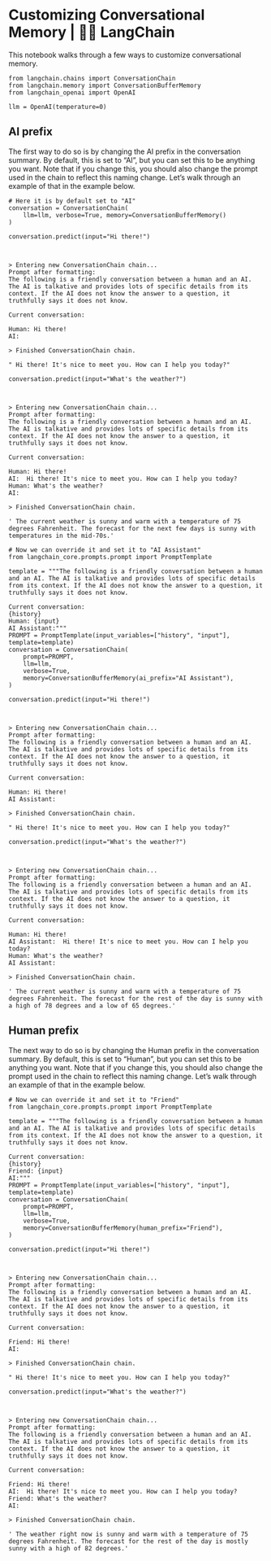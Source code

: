 # Customizing Conversational Memory | 🦜️🔗 LangChain
This notebook walks through a few ways to customize conversational memory.

```
from langchain.chains import ConversationChain
from langchain.memory import ConversationBufferMemory
from langchain_openai import OpenAI

llm = OpenAI(temperature=0)

```


AI prefix[​](#ai-prefix "Direct link to AI prefix")
---------------------------------------------------

The first way to do so is by changing the AI prefix in the conversation summary. By default, this is set to “AI”, but you can set this to be anything you want. Note that if you change this, you should also change the prompt used in the chain to reflect this naming change. Let’s walk through an example of that in the example below.

```
# Here it is by default set to "AI"
conversation = ConversationChain(
    llm=llm, verbose=True, memory=ConversationBufferMemory()
)

```


```
conversation.predict(input="Hi there!")

```


```


> Entering new ConversationChain chain...
Prompt after formatting:
The following is a friendly conversation between a human and an AI. The AI is talkative and provides lots of specific details from its context. If the AI does not know the answer to a question, it truthfully says it does not know.

Current conversation:

Human: Hi there!
AI:

> Finished ConversationChain chain.

```


```
" Hi there! It's nice to meet you. How can I help you today?"

```


```
conversation.predict(input="What's the weather?")

```


```


> Entering new ConversationChain chain...
Prompt after formatting:
The following is a friendly conversation between a human and an AI. The AI is talkative and provides lots of specific details from its context. If the AI does not know the answer to a question, it truthfully says it does not know.

Current conversation:

Human: Hi there!
AI:  Hi there! It's nice to meet you. How can I help you today?
Human: What's the weather?
AI:

> Finished ConversationChain chain.

```


```
' The current weather is sunny and warm with a temperature of 75 degrees Fahrenheit. The forecast for the next few days is sunny with temperatures in the mid-70s.'

```


```
# Now we can override it and set it to "AI Assistant"
from langchain_core.prompts.prompt import PromptTemplate

template = """The following is a friendly conversation between a human and an AI. The AI is talkative and provides lots of specific details from its context. If the AI does not know the answer to a question, it truthfully says it does not know.

Current conversation:
{history}
Human: {input}
AI Assistant:"""
PROMPT = PromptTemplate(input_variables=["history", "input"], template=template)
conversation = ConversationChain(
    prompt=PROMPT,
    llm=llm,
    verbose=True,
    memory=ConversationBufferMemory(ai_prefix="AI Assistant"),
)

```


```
conversation.predict(input="Hi there!")

```


```


> Entering new ConversationChain chain...
Prompt after formatting:
The following is a friendly conversation between a human and an AI. The AI is talkative and provides lots of specific details from its context. If the AI does not know the answer to a question, it truthfully says it does not know.

Current conversation:

Human: Hi there!
AI Assistant:

> Finished ConversationChain chain.

```


```
" Hi there! It's nice to meet you. How can I help you today?"

```


```
conversation.predict(input="What's the weather?")

```


```


> Entering new ConversationChain chain...
Prompt after formatting:
The following is a friendly conversation between a human and an AI. The AI is talkative and provides lots of specific details from its context. If the AI does not know the answer to a question, it truthfully says it does not know.

Current conversation:

Human: Hi there!
AI Assistant:  Hi there! It's nice to meet you. How can I help you today?
Human: What's the weather?
AI Assistant:

> Finished ConversationChain chain.

```


```
' The current weather is sunny and warm with a temperature of 75 degrees Fahrenheit. The forecast for the rest of the day is sunny with a high of 78 degrees and a low of 65 degrees.'

```


Human prefix[​](#human-prefix "Direct link to Human prefix")
------------------------------------------------------------

The next way to do so is by changing the Human prefix in the conversation summary. By default, this is set to “Human”, but you can set this to be anything you want. Note that if you change this, you should also change the prompt used in the chain to reflect this naming change. Let’s walk through an example of that in the example below.

```
# Now we can override it and set it to "Friend"
from langchain_core.prompts.prompt import PromptTemplate

template = """The following is a friendly conversation between a human and an AI. The AI is talkative and provides lots of specific details from its context. If the AI does not know the answer to a question, it truthfully says it does not know.

Current conversation:
{history}
Friend: {input}
AI:"""
PROMPT = PromptTemplate(input_variables=["history", "input"], template=template)
conversation = ConversationChain(
    prompt=PROMPT,
    llm=llm,
    verbose=True,
    memory=ConversationBufferMemory(human_prefix="Friend"),
)

```


```
conversation.predict(input="Hi there!")

```


```


> Entering new ConversationChain chain...
Prompt after formatting:
The following is a friendly conversation between a human and an AI. The AI is talkative and provides lots of specific details from its context. If the AI does not know the answer to a question, it truthfully says it does not know.

Current conversation:

Friend: Hi there!
AI:

> Finished ConversationChain chain.

```


```
" Hi there! It's nice to meet you. How can I help you today?"

```


```
conversation.predict(input="What's the weather?")

```


```


> Entering new ConversationChain chain...
Prompt after formatting:
The following is a friendly conversation between a human and an AI. The AI is talkative and provides lots of specific details from its context. If the AI does not know the answer to a question, it truthfully says it does not know.

Current conversation:

Friend: Hi there!
AI:  Hi there! It's nice to meet you. How can I help you today?
Friend: What's the weather?
AI:

> Finished ConversationChain chain.

```


```
' The weather right now is sunny and warm with a temperature of 75 degrees Fahrenheit. The forecast for the rest of the day is mostly sunny with a high of 82 degrees.'

```
